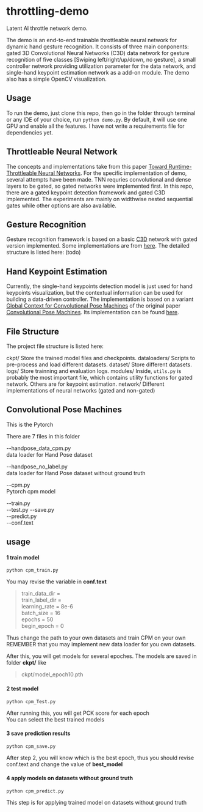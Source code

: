 # throttling-demo

Latent AI throttle network demo.

The demo is an end-to-end trainable throttleable neural network for dynamic hand gesture recognition. It consists of three main conponents: gated 3D Convolutional Neural Networks (C3D) data network for gesture recognition of five classes [Swiping left/right/up/down, no gesture], a small controller network providing utilization parameter for the data network, and single-hand keypoint estimation network as a add-on module. The demo also has a simple OpenCV visualization.


## Usage

To run the demo, just clone this repo, then go in the folder through terminal or any IDE of your choice, run `python demo.py`. By default, it will use one GPU and enable all the features. I have not write a requirements file for dependencies yet. 

## Throttleable Neural Network

The concepts and implementations take from this paper [Toward Runtime-Throttleable Neural Networks](https://arxiv.org/abs/1905.13179). For the specific implementation of demo, several attempts have been made. TNN requries convolutional and dense layers to be gated, so gated networks were implemented first. In this repo, there are a gated keypoint detection framework and gated C3D implemented. The experiments are mainly on widthwise nested sequential gates while other options are also available.

## Gesture Recognition

Gesture recognition framework is based on a basic [C3D](https://arxiv.org/abs/1412.0767) network with gated version implemented. Some implementations are from [here](https://github.com/jfzhang95/pytorch-video-recognition). The detailed structure is listed here: (todo)

## Hand Keypoint Estimation

Currently, the single-hand keypoints detection model is just used for hand keypoints visualization, but the contextual information can be used for building a data-driven controller. The implementation is based on a variant [Global Context for Convolutional Pose Machines](https://arxiv.org/pdf/1906.04104.pdf) of the original paper  [Convolutional Pose Machines](https://arxiv.org/pdf/1602.00134.pdf). Its implementation can be found [here](https://github.com/Daniil-Osokin/gccpm-look-into-person-cvpr19.pytorch).

## File Structure

The project file structure is listed here:

ckpt/        Store the trained model files and checkpoints.
dataloaders/  Scripts to pre-process and load different datasets.
dataset/     Store different datasets.
logs/       Store trainning and evaluation logs.
modules/    Inside, `utils.py` is probably the most important file, which contains utility functions for gated network. Others are for keypoint estimation.
network/    Different implementations of neural networks (gated and non-gated)

## Convolutional Pose Machines 

This is the Pytorch

There are 7 files in this folder

--handpose_data_cpm.py    
data loader for Hand Pose dataset
    
--handpose_no_label.py  
data loader for Hand Pose dataset without ground truth   
    
--cpm.py   
Pytorch cpm model 

--train.py    
--test.py 
--save.py  
--predict.py  
--conf.text         


## usage 
#### 1 train model  
    python cpm_train.py   

You may revise the variable in  **conf.text**    

>train_data_dir  =   
train_label_dir =   
learning_rate   = 8e-6     
batch_size      = 16   
epochs          = 50   
begin_epoch     = 0   

Thus change the path to your own datasets and  train CPM on your own 
REMEMBER that you may implement new data loader for you own datasets. 

After this, you will get models for several epoches.
The models are saved in folder **ckpt/**  like 
> ckpt/model_epoch10.pth 
      

 
#### 2 test model   
    python cpm_Test.py         
    
After running this, you will get PCK score for each epoch  
You can select the best trained models
  
#### 3 save prediction results 
    python cpm_save.py    

After step 2, you will know which is the best epoch, 
thus you should revise conf.text and change the value of **best_model**
 
    
#### 4 apply models on datasets without ground truth
    python cpm_predict.py    

This step is for applying trained model on datasets without ground truth 


## 


